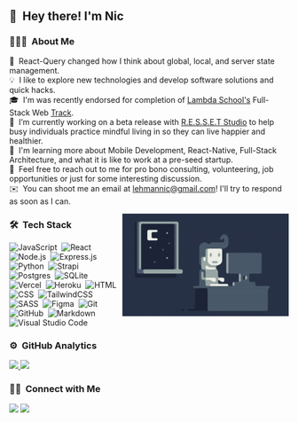 <!--
**npm-nic/npm-nic** is a ✨ _special_ ✨ repository because its `README.md` (this file) appears on your GitHub profile.

Here are some ideas to get you started:

- 🔭 I’m currently working on ...
- 🌱 I’m currently learning ...
- 👯 I’m looking to collaborate on ...
- 🤔 I’m looking for help with ...
- 💬 Ask me about ...
- 📫 How to reach me: ...
- 😄 Pronouns: ...
- ⚡ Fun fact: ...
-->
## 👋 &nbsp;Hey there! I'm Nic

### 👨🏻‍💻 &nbsp;About Me
🤔 &nbsp;React-Query changed how I think about global, local, and server state management.\
💡 &nbsp;I like to explore new technologies and develop software solutions and quick hacks.\
🎓 &nbsp;I'm was recently endorsed for completion of [Lambda School's](https://lambdaschool.com/) Full-Stack Web [Track](https://lambdaschool.com/courses/full-stack-web-development).\
🔭 &nbsp;I’m currently working on a beta release with [R.E.S.S.E.T Studio](https://www.ressetstudio.com/pages/about) to help busy individuals practice mindful living in so they can live happier and healthier.\
🌱 &nbsp;I'm learning more about Mobile Development, React-Native, Full-Stack Architecture, and what it is like to work at a pre-seed startup.\
💬 &nbsp;Feel free to reach out to me for pro bono consulting, volunteering, job opportunities or just for some interesting discussion.\
✉️ &nbsp;You can shoot me an email at lehmannic@gmail.com! I'll try to respond as soon as I can.

<img alt="Night Coding" src="https://raw.githubusercontent.com/AVS1508/AVS1508/master/assets/Night-Coding.gif" align="right"/>

### 🛠 &nbsp;Tech Stack

![JavaScript](https://img.shields.io/badge/javascript%20-%23323330.svg?&style=for-the-badge&logo=javascript&logoColor=%23F7DF1E)&nbsp;
![React](https://img.shields.io/badge/react%20-%2320232a.svg?&style=for-the-badge&logo=react&logoColor=%2361DAFB)&nbsp;
![Node.js](https://img.shields.io/badge/node.js%20-%2343853D.svg?&style=for-the-badge&logo=node.js&logoColor=white)&nbsp;
![Express.js](https://img.shields.io/badge/express.js%20-%23404d59.svg?&style=for-the-badge)&nbsp;
![Python](https://img.shields.io/badge/python%20-%2314354C.svg?&style=for-the-badge&logo=python&logoColor=white)&nbsp;
![Strapi](https://img.shields.io/badge/strapi%20-%232E7EEA.svg?&style=for-the-badge&logo=strapi&logoColor=white)&nbsp;
![Postgres](https://img.shields.io/badge/postgres-%23316192.svg?&style=for-the-badge&logo=postgresql&logoColor=white)&nbsp;
![SQLite](https://img.shields.io/badge/sqlite-%2307405e.svg?&style=for-the-badge&logo=sqlite&logoColor=white)&nbsp;
![Vercel](https://img.shields.io/badge/vercel%20-%23000000.svg?&style=for-the-badge&logo=vercel&logoColor=white6)&nbsp;
![Heroku](https://img.shields.io/badge/heroku%20-%23430098.svg?&style=for-the-badge&logo=heroku&logoColor=white)&nbsp;
![HTML](https://img.shields.io/badge/html5%20-%23E34F26.svg?&style=for-the-badge&logo=html5&logoColor=white)&nbsp;
![CSS](https://img.shields.io/badge/css3%20-%231572B6.svg?&style=for-the-badge&logo=css3&logoColor=white)&nbsp;
![TailwindCSS](https://img.shields.io/badge/tailwindcss%20-%2338B2AC.svg?&style=for-the-badge&logo=tailwind-css&logoColor=white)&nbsp;
![SASS](https://img.shields.io/badge/SASS%20-hotpink.svg?&style=for-the-badge&logo=SASS&logoColor=white)&nbsp;
![Figma](https://img.shields.io/badge/figma%20-%23F24E1E.svg?&style=for-the-badge&logo=figma&logoColor=white)&nbsp;
![Git](https://img.shields.io/badge/git%20-%23F05033.svg?&style=for-the-badge&logo=git&logoColor=white)&nbsp;
![GitHub](https://img.shields.io/badge/github%20-%23121011.svg?&style=for-the-badge&logo=github&logoColor=white)&nbsp;
![Markdown](https://img.shields.io/badge/markdown-%23000000.svg?&style=for-the-badge&logo=markdown&logoColor=white)\
![Visual Studio Code](https://img.shields.io/badge/-Visual%20Studio%20Code-333333?&style=for-the-badge&logo=visual-studio-code&logoColor=007ACC)&nbsp;

### ⚙️ &nbsp;GitHub Analytics

<!-- <p align="center"> -->
<a href="https://github.com/npm-nic">
  <img height="180em" src="https://github-readme-stats-eight-theta.vercel.app/api?username=npm-nic&show_icons=true&theme=react&include_all_commits=true&count_private=true"/>
  <img height="180em" src="https://github-readme-stats-eight-theta.vercel.app/api/top-langs/?username=npm-nic&layout=compact&langs_count=8&theme=react"/>
</a>
</p>

### 🤝🏻 &nbsp;Connect with Me

<!-- <p align="center"> -->
<a href="https://linkedin.com/in/niclehman"><img src="https://img.shields.io/badge/linkedin%20-%230077B5.svg?&style=for-the-badge&logo=linkedin&logoColor=white"/></a>
<a href="mailto:lehmannic@gmail.com"><img src="https://img.shields.io/badge/-Email Me!-D14836?style=for-the-badge&logo=Gmail&logoColor=white"/></a>
